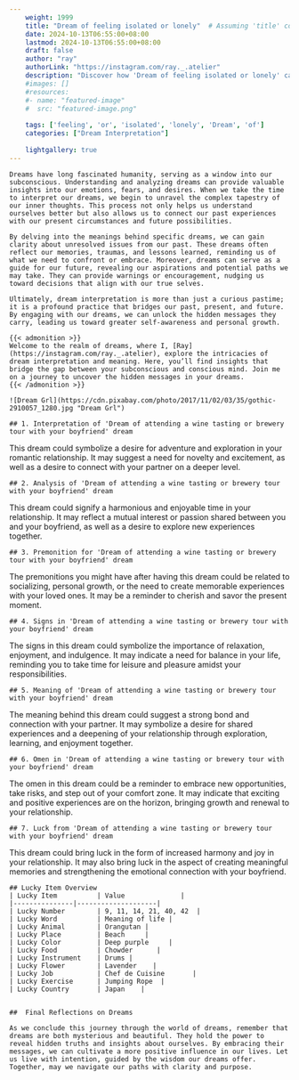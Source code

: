```yaml
---
    weight: 1999
    title: "Dream of feeling isolated or lonely"  # Assuming 'title' column exists
    date: 2024-10-13T06:55:00+08:00
    lastmod: 2024-10-13T06:55:00+08:00
    draft: false
    author: "ray"
    authorLink: "https://instagram.com/ray._.atelier"
    description: "Discover how 'Dream of feeling isolated or lonely' can interpret your future and uncover its significant meanings in your life."
    #images: []
    #resources:
    #- name: "featured-image"
    #  src: "featured-image.png"
    
    tags: ['feeling', 'or', 'isolated', 'lonely', 'Dream', 'of']
    categories: ["Dream Interpretation"]
    
    lightgallery: true
---
```

    
    Dreams have long fascinated humanity, serving as a window into our subconscious. Understanding and analyzing dreams can provide valuable insights into our emotions, fears, and desires. When we take the time to interpret our dreams, we begin to unravel the complex tapestry of our inner thoughts. This process not only helps us understand ourselves better but also allows us to connect our past experiences with our present circumstances and future possibilities.
    
    By delving into the meanings behind specific dreams, we can gain clarity about unresolved issues from our past. These dreams often reflect our memories, traumas, and lessons learned, reminding us of what we need to confront or embrace. Moreover, dreams can serve as a guide for our future, revealing our aspirations and potential paths we may take. They can provide warnings or encouragement, nudging us toward decisions that align with our true selves.
    
    Ultimately, dream interpretation is more than just a curious pastime; it is a profound practice that bridges our past, present, and future. By engaging with our dreams, we can unlock the hidden messages they carry, leading us toward greater self-awareness and personal growth.
    
    {{< admonition >}}
    Welcome to the realm of dreams, where I, [Ray](https://instagram.com/ray._.atelier), explore the intricacies of dream interpretation and meaning. Here, you’ll find insights that bridge the gap between your subconscious and conscious mind. Join me on a journey to uncover the hidden messages in your dreams.
    {{< /admonition >}}
    
    ![Dream Grl](https://cdn.pixabay.com/photo/2017/11/02/03/35/gothic-2910057_1280.jpg "Dream Grl")
    
    ## 1. Interpretation of 'Dream of attending a wine tasting or brewery tour with your boyfriend' dream
    
This dream could symbolize a desire for adventure and exploration in your romantic relationship. It may suggest a need for novelty and excitement, as well as a desire to connect with your partner on a deeper level.
    
    ## 2. Analysis of 'Dream of attending a wine tasting or brewery tour with your boyfriend' dream
    
This dream could signify a harmonious and enjoyable time in your relationship. It may reflect a mutual interest or passion shared between you and your boyfriend, as well as a desire to explore new experiences together.
    
    ## 3. Premonition for 'Dream of attending a wine tasting or brewery tour with your boyfriend' dream
    
The premonitions you might have after having this dream could be related to socializing, personal growth, or the need to create memorable experiences with your loved ones. It may be a reminder to cherish and savor the present moment.
    
    ## 4. Signs in 'Dream of attending a wine tasting or brewery tour with your boyfriend' dream
    
The signs in this dream could symbolize the importance of relaxation, enjoyment, and indulgence. It may indicate a need for balance in your life, reminding you to take time for leisure and pleasure amidst your responsibilities.
    
    ## 5. Meaning of 'Dream of attending a wine tasting or brewery tour with your boyfriend' dream
    
The meaning behind this dream could suggest a strong bond and connection with your partner. It may symbolize a desire for shared experiences and a deepening of your relationship through exploration, learning, and enjoyment together.
    
    ## 6. Omen in 'Dream of attending a wine tasting or brewery tour with your boyfriend' dream
    
The omen in this dream could be a reminder to embrace new opportunities, take risks, and step out of your comfort zone. It may indicate that exciting and positive experiences are on the horizon, bringing growth and renewal to your relationship.
    
    ## 7. Luck from 'Dream of attending a wine tasting or brewery tour with your boyfriend' dream
    
This dream could bring luck in the form of increased harmony and joy in your relationship. It may also bring luck in the aspect of creating meaningful memories and strengthening the emotional connection with your boyfriend.
    
    ## Lucky Item Overview
    | Lucky Item          | Value              |
    |---------------|--------------------|
    | Lucky Number        | 9, 11, 14, 21, 40, 42  |
    | Lucky Word          | Meaning of life |
    | Lucky Animal        | Orangutan |
    | Lucky Place         | Beach     |
    | Lucky Color         | Deep purple     |
    | Lucky Food          | Chowder      |
    | Lucky Instrument    | Drums |
    | Lucky Flower        | Lavender    |
    | Lucky Job           | Chef de Cuisine       |
    | Lucky Exercise      | Jumping Rope  |
    | Lucky Country       | Japan    |
    
    
    ##  Final Reflections on Dreams
    
    As we conclude this journey through the world of dreams, remember that dreams are both mysterious and beautiful. They hold the power to reveal hidden truths and insights about ourselves. By embracing their messages, we can cultivate a more positive influence in our lives. Let us live with intention, guided by the wisdom our dreams offer. Together, may we navigate our paths with clarity and purpose.
    